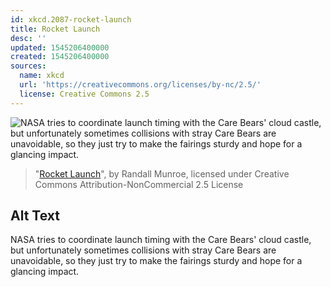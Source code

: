 ```yaml
---
id: xkcd.2087-rocket-launch
title: Rocket Launch
desc: ''
updated: 1545206400000
created: 1545206400000
sources:
  name: xkcd
  url: 'https://creativecommons.org/licenses/by-nc/2.5/'
  license: Creative Commons 2.5
---
```

![NASA tries to coordinate launch timing with the Care Bears' cloud castle, but unfortunately sometimes collisions with stray Care Bears are unavoidable, so they just try to make the fairings sturdy and hope for a glancing impact.](https://imgs.xkcd.com/comics/rocket_launch.png)
> "[Rocket Launch](https://xkcd.com/2087/)", by Randall Munroe, licensed under Creative Commons Attribution-NonCommercial 2.5 License

## Alt Text
NASA tries to coordinate launch timing with the Care Bears' cloud castle, but unfortunately sometimes collisions with stray Care Bears are unavoidable, so they just try to make the fairings sturdy and hope for a glancing impact.
